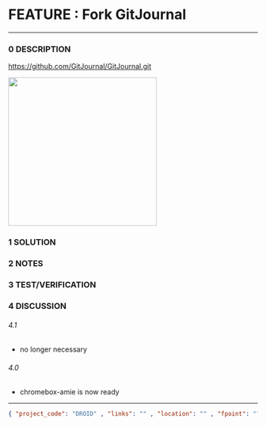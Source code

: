 # FEATURE : Fork GitJournal
--------------------------------
### 0 DESCRIPTION

https://github.com/GitJournal/GitJournal.git


<img alt="" width="300" src="https://camo.githubusercontent.com/9f3444188e356a0cd412e80f18855db1ec47634f3751891b83aab351f26b7743/68747470733a2f2f6769746a6f75726e616c2e696f2f73637265656e73686f74732f616e64726f69642f323032302d30362d30342f656e2d47422f696d616765732f70686f6e6553637265656e73686f74732f4e657875732036502d312e706e67"/>


### 1 SOLUTION


### 2 NOTES


### 3 TEST/VERIFICATION


### 4 DISCUSSION

###### 4.1

- no longer necessary

###### 4.0
- chromebox-amie is now ready


--------------------------------
```json
{ "project_code": "DROID" , "links": "" , "location": "" , "fpoint": "" }
```
